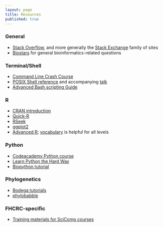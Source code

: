 ```yaml
---
layout: page
title: Resources
published: true
---
```


### General

* [Stack Overflow](http://stackoverflow.com), and more generally the [Stack Exchange](http://stackexchange.com/sites) family of sites
* [Biostars](https://www.biostars.org/) for general bioinformatics-related questions


### Terminal/Shell

* [Command Line Crash Course](http://cli.learncodethehardway.org/book/)
* [POSIX Shell reference](http://shellhaters.heroku.com/posix) and accompanying [talk](http://shellhaters.heroku.com/)
* [Advanced Bash scripting Guide](http://tldp.org/LDP/abs/html/index.html)


### R

* [CRAN introduction](http://cran.r-project.org/doc/manuals/R-intro.html)
* [Quick-R](http://www.statmethods.net/)
* [RSeek](http://rseek.org)
* [ggplot2](http://docs.ggplot2.org/current/)
* [Advanced R](http://adv-r.had.co.nz/); [vocabulary](http://adv-r.had.co.nz/Vocabulary.html) is helpful for all levels


### Python

* [Codeacademy Python course](http://www.codecademy.com/tracks/python)
* [Learn Python the Hard Way](http://learnpythonthehardway.org/book/)
* [Biopython tutorial](http://biopython.org/DIST/docs/tutorial/Tutorial.html)


### Phylogenetics

* [Bodega tutorials](http://treethinkers.org/tutorials/)
* [phylobabble](http://phylobabble.org/)


### FHCRC-specific
* [Training materials for SciComp courses](https://teams.fhcrc.org/sites/citwiki/SciComp/Training%20Materials/Forms/AllItems.aspx)